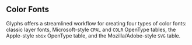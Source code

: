 ## Color Fonts

Glyphs offers a streamlined workflow for creating four types of color fonts: classic layer fonts, Microsoft-style `CPAL` and `COLR` OpenType tables, the Apple-style `sbix` OpenType table, and the Mozilla/Adobe-style `SVG` table.